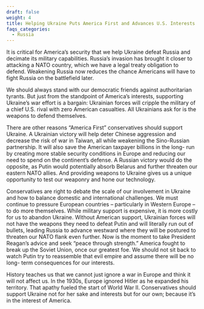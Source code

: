 ```yaml
---
draft: false
weight: 4
title: Helping Ukraine Puts America First and Advances U.S. Interests
faqs_categories:
  - Russia
---
```

It is critical for America’s security that we help Ukraine defeat Russia and decimate its military capabilities. Russia’s invasion has brought it closer to attacking a NATO country, which we have a legal treaty obligation to defend. Weakening Russia now reduces the chance Americans will have to fight Russia on the battlefield later.

We should always stand with our democratic friends against authoritarian tyrants. But just from the standpoint of America’s interests, supporting Ukraine’s war effort is a bargain: Ukrainian forces will cripple the military of a chief U.S. rival with zero American casualties. All Ukrainians ask for is the weapons to defend themselves.

There are other reasons “America First” conservatives should support Ukraine. A Ukrainian victory will help deter Chinese aggression and decrease the risk of war in Taiwan, all while weakening the Sino-Russian partnership. It will also save the American taxpayer billions in the long- run by creating more stable security conditions in Europe and reducing our need to spend on the continent’s defense. A Russian victory would do the opposite, as Putin would potentially absorb Belarus and further threaten our eastern NATO allies. And providing weapons to Ukraine gives us a unique opportunity to test our weaponry and hone our technology.

Conservatives are right to debate the scale of our involvement in Ukraine and how to balance domestic and international challenges. We must continue to pressure European countries – particularly in Western Europe – to do more themselves. While military support is expensive, it is more costly for us to abandon Ukraine. Without American support, Ukrainian forces will not have the weapons they need to defeat Putin and will literally run out of bullets, leading Russia to advance westward where they will be postured to threaten our NATO flank even further. Now is the moment to take President Reagan’s advice and seek “peace through strength.” America fought to break up the Soviet Union, once our greatest foe. We should not sit back to watch Putin try to reassemble that evil empire and assume there will be no long- term consequences for our interests.

History teaches us that we cannot just ignore a war in Europe and think it will not affect us. In the 1930s, Europe ignored Hitler as he expanded his territory. That apathy fueled the start of World War II. Conservatives should support Ukraine not for her sake and interests but for our own; because it’s in the interest of America.